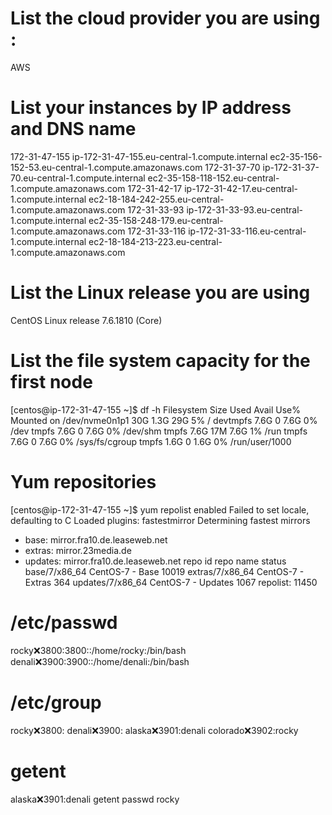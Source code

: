 # List the cloud provider you are using :
AWS

# List your instances by IP address and DNS name
172-31-47-155 ip-172-31-47-155.eu-central-1.compute.internal ec2-35-156-152-53.eu-central-1.compute.amazonaws.com
172-31-37-70 ip-172-31-37-70.eu-central-1.compute.internal ec2-35-158-118-152.eu-central-1.compute.amazonaws.com
172-31-42-17 ip-172-31-42-17.eu-central-1.compute.internal ec2-18-184-242-255.eu-central-1.compute.amazonaws.com
172-31-33-93 ip-172-31-33-93.eu-central-1.compute.internal ec2-35-158-248-179.eu-central-1.compute.amazonaws.com
172-31-33-116 ip-172-31-33-116.eu-central-1.compute.internal ec2-18-184-213-223.eu-central-1.compute.amazonaws.com

# List the Linux release you are using
CentOS Linux release 7.6.1810 (Core)

# List the file system capacity for the first node
[centos@ip-172-31-47-155 ~]$ df -h
Filesystem      Size  Used Avail Use% Mounted on
/dev/nvme0n1p1   30G  1.3G   29G   5% /
devtmpfs        7.6G     0  7.6G   0% /dev
tmpfs           7.6G     0  7.6G   0% /dev/shm
tmpfs           7.6G   17M  7.6G   1% /run
tmpfs           7.6G     0  7.6G   0% /sys/fs/cgroup
tmpfs           1.6G     0  1.6G   0% /run/user/1000

# Yum repositories
[centos@ip-172-31-47-155 ~]$ yum repolist enabled
Failed to set locale, defaulting to C
Loaded plugins: fastestmirror
Determining fastest mirrors
 * base: mirror.fra10.de.leaseweb.net
 * extras: mirror.23media.de
 * updates: mirror.fra10.de.leaseweb.net
repo id                                                 repo name                                                 status
base/7/x86_64                                           CentOS-7 - Base                                           10019
extras/7/x86_64                                         CentOS-7 - Extras                                           364
updates/7/x86_64                                        CentOS-7 - Updates                                         1067
repolist: 11450

# /etc/passwd
rocky:x:3800:3800::/home/rocky:/bin/bash
denali:x:3900:3900::/home/denali:/bin/bash

# /etc/group
rocky:x:3800:
denali:x:3900:
alaska:x:3901:denali
colorado:x:3902:rocky

# getent
alaska:x:3901:denali
getent passwd rocky


